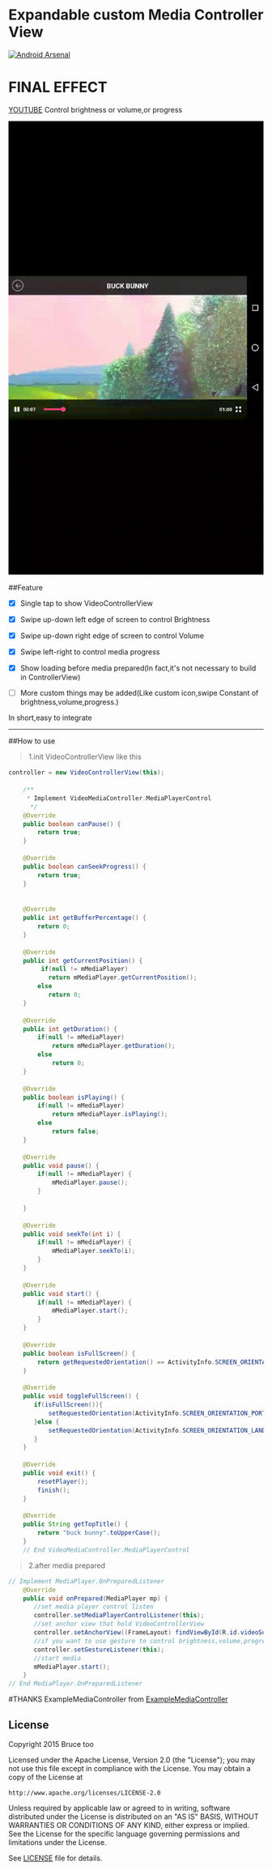 # Expandable custom Media Controller View
  [![Android Arsenal](https://img.shields.io/badge/Android%20Arsenal-VideoControllerView-green.svg?style=flat)](https://android-arsenal.com/details/1/2668)
# FINAL EFFECT
[YOUTUBE](https://www.youtube.com/watch?v=Cew5WQY3_ws)
Control brightness or volume,or progress

![volume](./demo.gif)

##Feature

- [x] Single tap to show VideoControllerView

- [x] Swipe up-down left edge of screen to control Brightness

- [x] Swipe up-down right edge of screen to control Volume

- [x] Swipe left-right to control media progress

- [x] Show loading before media prepared(In fact,it's not necessary to build in ControllerView)

- [ ] More custom things may be added(Like custom icon,swipe Constant of brightness,volume,progress.)

In short,easy to integrate

------

##How to use
> 1.init VideoControllerView like this
  ```java
  controller = new VideoControllerView(this);
  
      /**
       * Implement VideoMediaController.MediaPlayerControl
        */
      @Override
      public boolean canPause() {
          return true;
      }
  
      @Override
      public boolean canSeekProgress() {
          return true;
      }
  
  
      @Override
      public int getBufferPercentage() {
          return 0;
      }
  
      @Override
      public int getCurrentPosition() {
           if(null != mMediaPlayer)
             return mMediaPlayer.getCurrentPosition();
          else
             return 0;
      }
  
      @Override
      public int getDuration() {
          if(null != mMediaPlayer)
              return mMediaPlayer.getDuration();
          else
              return 0;
      }
  
      @Override
      public boolean isPlaying() {
          if(null != mMediaPlayer)
              return mMediaPlayer.isPlaying();
          else
              return false;
      }
  
      @Override
      public void pause() {
          if(null != mMediaPlayer) {
              mMediaPlayer.pause();
          }
  
      }
  
      @Override
      public void seekTo(int i) {
          if(null != mMediaPlayer) {
              mMediaPlayer.seekTo(i);
          }
      }
  
      @Override
      public void start() {
          if(null != mMediaPlayer) {
              mMediaPlayer.start();
          }
      }
  
      @Override
      public boolean isFullScreen() {
          return getRequestedOrientation() == ActivityInfo.SCREEN_ORIENTATION_LANDSCAPE ? true : false;
      }
  
      @Override
      public void toggleFullScreen() {
         if(isFullScreen()){
             setRequestedOrientation(ActivityInfo.SCREEN_ORIENTATION_PORTRAIT);
         }else {
             setRequestedOrientation(ActivityInfo.SCREEN_ORIENTATION_LANDSCAPE);
         }
      }
  
      @Override
      public void exit() {
          resetPlayer();
          finish();
      }
  
      @Override
      public String getTopTitle() {
          return "buck bunny".toUpperCase();
      }
      // End VideoMediaController.MediaPlayerControl
  
  ```
> 2.after media prepared

  ```java
  // Implement MediaPlayer.OnPreparedListener
      @Override
      public void onPrepared(MediaPlayer mp) {
         //set media player control listen
         controller.setMediaPlayerControlListener(this);
         //set anchor view that hold VideoControllerView
         controller.setAnchorView((FrameLayout) findViewById(R.id.videoSurfaceContainer));
         //if you want to use gesture to control brightness,volume,progress..set this 
         controller.setGestureListener(this);
         //start media
         mMediaPlayer.start();
      }
  // End MediaPlayer.OnPreparedListener
  
  ```


#THANKS
ExampleMediaController from [ExampleMediaController](https://github.com/brightec/ExampleMediaController)

## License

Copyright 2015 Bruce too

Licensed under the Apache License, Version 2.0 (the "License");
you may not use this file except in compliance with the License.
You may obtain a copy of the License at

    http://www.apache.org/licenses/LICENSE-2.0

Unless required by applicable law or agreed to in writing, software
distributed under the License is distributed on an "AS IS" BASIS,
WITHOUT WARRANTIES OR CONDITIONS OF ANY KIND, either express or implied.
See the License for the specific language governing permissions and
limitations under the License.

See [LICENSE](LICENSE) file for details.